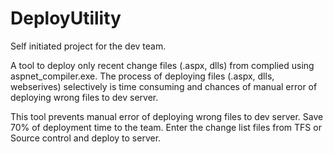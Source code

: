 # DeployUtility
Self initiated project for the dev team.

A tool to deploy only recent change files (.aspx, dlls) from complied using aspnet_compiler.exe.
The process of deploying files (.aspx, dlls, webserives) selectively is time consuming and chances of manual error of deploying wrong files to dev server.

This tool prevents manual error of deploying wrong files to dev server.
Save 70% of deployment time to the team.
Enter the change list files from TFS or Source control and deploy to server.
